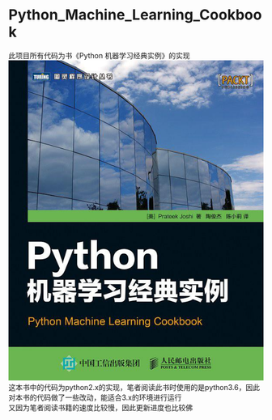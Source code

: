 # Python_Machine_Learning_Cookbook
此项目所有代码为书《Python 机器学习经典实例》的实现
<br>
![img](/img/1.jpg)
<br>
这本书中的代码为python2.x的实现，笔者阅读此书时使用的是python3.6，因此对本书的代码做了一些改动，能适合3.x的环境进行运行
<br>
又因为笔者阅读书籍的速度比较慢，因此更新进度也比较佛
